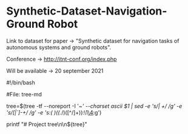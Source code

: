 # Synthetic-Dataset-Navigation-Ground Robot

Link to dataset for paper ->  "Synthetic dataset for navigation tasks of autonomous systems and ground robots".

Conference -> http://itnt-conf.org/index.php

Will be available ->  20 september 2021

#!/bin/bash

#File: tree-md

tree=$(tree -tf --noreport -I '*~' --charset ascii $1 |
       sed -e 's/| \+/  /g' -e 's/[|`]-\+/ */g' -e 's:\(* \)\(\(.*/\)\([^/]\+\)\):\1[\4](\2):g')

printf "# Project tree\n\n${tree}"
